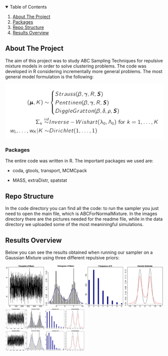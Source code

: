 
<!-- TABLE OF CONTENTS -->
<details open="open">
  <summary>Table of Contents</summary>
  <ol>
    <li><a href="#about-the-project">About The Project</a> </li>
    <li><a href="#usedPackages">Packages</a></li>
    <li><a href="#structre-of-code">Repo Structure</a></li>
    <li><a href="#results">Results Overview</a></li>
  </ol>
</details>


<!-- ABOUT THE PROJECT -->
## About The Project

The aim of this project was to study ABC Sampling Techniques for repulsive mixture models in order to solve clustering problems. The code was developed in R considering incrementally more general problems. The most general model formulation is the following:

![alt text](images/forMD1.png)

### Packages

The entire code was written in R. The important packages we used are:
* coda, gtools, transport, MCMCpack

* MASS, extraDistr, spatstat
 
## Repo Structure

In the code directory you can find all the code: to run the sampler you just need to open the main file, which is ABCForNormalMixture. In the images directory there are the pictures needed for the readme file, while in the data directory we uploaded some of the most meaniningful simulations.


## Results Overview

Below you can see the results obtained when running our sampler on a Gaussian Mixture using three different repulsive priors:

 <img src="images/forMD2.png" width="100%" height="50%">
 <img src="images/forMD3.png" width="50%" height="50%">
 <img src="images/forMD4.png" width="50%" height="50%">
